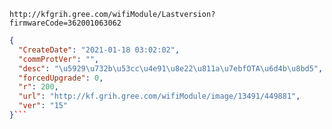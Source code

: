 `http://kfgrih.gree.com/wifiModule/Lastversion?firmwareCode=362001063062`

```json
{
  "CreateDate": "2021-01-18 03:02:02",
  "commProtVer": "",
  "desc": "\u5929\u732b\u53cc\u4e91\u8e22\u811a\u7ebfOTA\u6d4b\u8bd5",
  "forcedUpgrade": 0,
  "r": 200,
  "url": "http://kf.grih.gree.com/wifiModule/image/13491/449881",
  "ver": "15"
}```